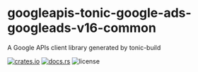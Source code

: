 # googleapis-tonic-google-ads-googleads-v16-common

A Google APIs client library generated by tonic-build

[![crates.io](https://img.shields.io/crates/v/googleapis-tonic-google-ads-googleads-v16-common)](https://crates.io/crates/googleapis-tonic-google-ads-googleads-v16-common)
[![docs.rs](https://img.shields.io/docsrs/googleapis-tonic-google-ads-googleads-v16-common)](https://docs.rs/googleapis-tonic-google-ads-googleads-v16-common)
![license](https://img.shields.io/crates/l/googleapis-tonic-google-ads-googleads-v16-common)
